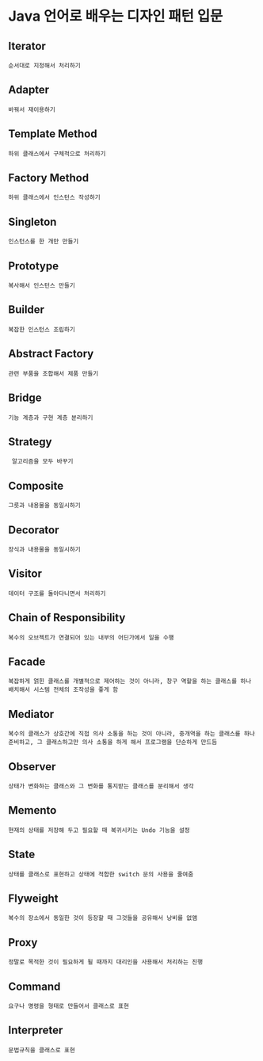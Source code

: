 # Java 언어로 배우는 디자인 패턴 입문

## Iterator
	순서대로 지정해서 처리하기

## Adapter
	바꿔서 재이용하기
	
## Template Method
	하위 클래스에서 구체적으로 처리하기

## Factory Method
	하위 클래스에서 인스턴스 작성하기

## Singleton 
	인스턴스를 한 개만 만들기
	
## Prototype
	복사해서 인스턴스 만들기
	
## Builder
 	복잡한 인스턴스 조립하기
 	
## Abstract Factory 
	관련 부품을 조합해서 제품 만들기

## Bridge
	기능 계층과 구현 계층 분리하기
	
## Strategy
	 알고리즘을 모두 바꾸기

## Composite
	그릇과 내용물을 동일시하기

## Decorator
	장식과 내용물을 동일시하기
	
## Visitor
	데이터 구조를 돌아다니면서 처리하기

## Chain of Responsibility
    복수의 오브젝트가 연결되어 있는 내부의 어딘가에서 일을 수행

## Facade
    복잡하게 얽힌 클래스를 개별적으로 제어하는 것이 아니라, 창구 역할을 하는 클래스를 하나 배치해서 시스템 전체의 조작성을 좋게 함

## Mediator
    복수의 클래스가 상호간에 직접 의사 소통을 하는 것이 아니라, 중개역을 하는 클래스를 하나 준비하고, 그 클래스하고만 의사 소통을 하게 해서 프로그램을 단순하게 만드듬

## Observer
    상태가 변화하는 클래스와 그 변화를 통지받는 클래스를 분리해서 생각

## Memento
    현재의 상태를 저장해 두고 필요할 때 복귀시키는 Undo 기능을 설정

## State
    상태를 클래스로 표현하고 상태에 적합한 switch 문의 사용을 줄여줌

## Flyweight
    복수의 장소에서 동일한 것이 등장할 때 그것들을 공유해서 낭비를 없앰

## Proxy
    정말로 목적한 것이 필요하게 될 때까지 대리인을 사용해서 처리하는 진행

## Command
    요구나 명령을 형태로 만들어서 클래스로 표현

## Interpreter
    문법규칙을 클래스로 표현

